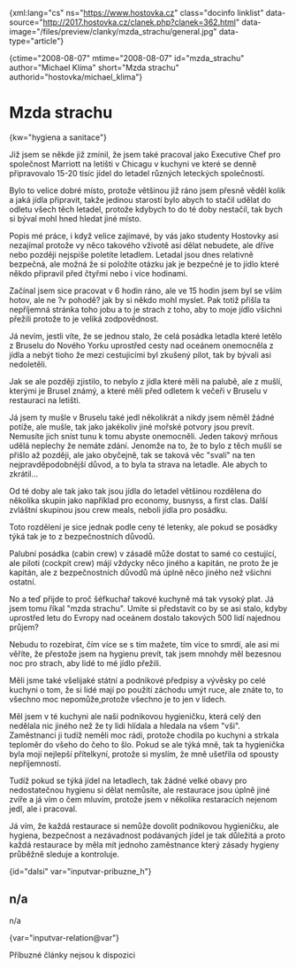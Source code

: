 
{xml:lang="cs" ns="https://www.hostovka.cz" class="docinfo linklist" data-source="http://2017.hostovka.cz/clanek.php?clanek=362.html" data-image="/files/preview/clanky/mzda_strachu/general.jpg" data-type="article"}

{ctime="2008-08-07" mtime="2008-08-07" id="mzda\_strachu" author="Michael Klíma" short="Mzda strachu" authorid="hostovka/michael\_klima"}

# Mzda strachu

<!-- generated attribute kw by user_udpatekw.sh on 2020-05-12, do not edit -->

{kw="hygiena a sanitace"}

Již jsem se někde již zmínil, že jsem také pracoval jako Executive Chef pro společnost Marriott na letišti v Chicagu v kuchyni ve které se denně připravovalo 15-20 tisíc jídel do letadel různých leteckých společností.

Bylo to velice dobré místo, protože většinou již ráno jsem přesně věděl kolik a jaká jídla připravit, takže jedinou starostí bylo abych to stačil udělat do odletu všech těch letadel, protože kdybych to do té doby nestačil, tak bych si býval mohl hned hledat jiné místo.

Popis mé práce, i když velice zajímavé, by vás jako studenty Hostovky asi nezajímal protože vy něco takového vživotě asi dělat nebudete, ale dříve nebo později nejspíše poletíte letadlem. Letadal jsou dnes relativně bezpečná, ale možná že si položíte otázku jak je bezpečné je to jídlo které někdo připravil před čtyřmi nebo i více hodinami.

Začínal jsem sice pracovat v 6 hodin ráno, ale ve 15 hodin jsem byl se vším hotov, ale ne ?v pohodě? jak by si někdo mohl myslet. Pak totiž přišla ta nepříjemná stránka toho jobu a to je strach z toho, aby to moje jídlo všichni přežili protože to je veliká zodpovědnost.

Já nevím, jestli víte, že se jednou stalo, že celá posádka letadla které letělo z Bruselu do Nového Yorku uprostřed cesty nad oceánem onemocněla z jídla a nebýt tioho že mezi cestujicími byl zkušený pilot, tak by bývali asi nedoletěli.

Jak se ale později zjistilo, to nebylo z jídla které měli na palubě, ale z mušlí, kterými je Brusel známý, a které měli před odletem k večeři v Bruselu v restauraci na letišti.

Já jsem ty mušle v Bruselu také jedl několikrát a nikdy jsem něměl žádné potíže, ale mušle, tak jako jakékoliv jiné mořské potvory jsou prevít. Nemusíte jich sníst tunu k tomu abyste onemocněli. Jeden takový mrňous udělá neplechy že nemáte zdání. Jenomže na to, že to bylo z těch mušlí se přišlo až později, ale jako obyčejně, tak se taková věc "svalí" na ten nejpravděpodobnější důvod, a to byla ta strava na letadle. Ale abych to zkrátil...

Od té doby ale tak jako tak jsou jídla do letadel většinou rozdělena do několika skupin jako například pro economy, busnyss, a first clas. Další zvláštní skupinou jsou crew meals, neboli jídla pro posádku.

Toto rozdělení je sice jednak podle ceny té letenky, ale pokud se posádky týká tak je to z bezpečnostních důvodů.

Palubní posádka (cabin crew) v zásadě může dostat to samé co cestující, ale piloti (cockpit crew) májí vždycky něco jiného a kapitán, ne proto že je kapitán, ale z bezpečnostních důvodů má úplně něco jiného než všichni ostatní.

No a teď přijde to proč šéfkuchař takové kuchyně má tak vysoký plat. Já jsem tomu říkal "mzda strachu". Umíte si představit co by se asi stalo, kdyby uprostřed letu do Evropy nad oceánem dostalo takových 500 lidí najednou průjem?

Nebudu to rozebírat, čím více se s tím mažete, tím více to smrdí, ale asi mi věříte, že přestože jsem na hygienu prevít, tak jsem mnohdy měl bezesnou noc pro strach, aby lidé to mé jídlo přežili.

Měli jsme také všelijaké státní a podnikové předpisy a vývěsky po celé kuchyni o tom, že si lidé mají po použití záchodu umýt ruce, ale znáte to, to všechno moc nepomůže,protože všechno je to jen v lidech.

Měl jsem v té kuchyni ale naši podnikovou hygieničku, která celý den nedělala nic jiného než že ty lidi hlídala a hledala na všem "vši". Zaměstnanci ji tudíž neměli moc rádi, protože chodila po kuchyni a strkala teploměr do všeho do čeho to šlo. Pokud se ale týká mně, tak ta hygienička byla mojí nejlepší přítelkyní, protože si myslím, že mně ušetřila od spousty nepříjemností.

Tudíž pokud se týká jídel na letadlech, tak žádné velké obavy pro nedostatečnou hygienu si dělat nemůsíte, ale restaurace jsou úplně jiné zvíře a já vím o čem mluvím, protože jsem v několika restaracích nejenom jedl, ale i pracoval.

Já vím, že každá restaurace si nemůže dovolit podnikovou hygieničku, ale hygiena, bezpečnost a nezávadnost podávaných jídel je tak důležitá a proto každá restaurace by měla mít jednoho zaměstnance který zásady hygieny průběžně sleduje a kontroluje.

{id="dalsi" var="inputvar-pribuzne_h"}

## n/a

n/a

{var="inputvar-relation@var"}

Příbuzné články nejsou k dispozici

